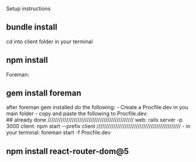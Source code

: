 Setup instructions
## bundle install

cd into client folder in your terminal
## npm install

Foreman:
## gem install foreman
after foreman gem installed do the following:
    - Create a Procfile.dev in you main folder
    - copy and paste the following to Procfile.dev:  
    ## already done
    //////////////////////////////////////////////
        web: rails server -p 3000
        client: npm start --prefix client
    /////////////////////////////////////////////
    - in your terminal: 
        foreman start -f  Procfile.dev

## npm install react-router-dom@5